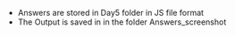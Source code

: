 * Answers are stored in Day5 folder in JS file format
* The Output is saved in in the folder Answers_screenshot
